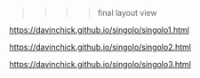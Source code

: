 >>>>final layout view



https://davinchick.github.io/singolo/singolo1.html

https://davinchick.github.io/singolo/singolo2.html

https://davinchick.github.io/singolo/singolo3.html
